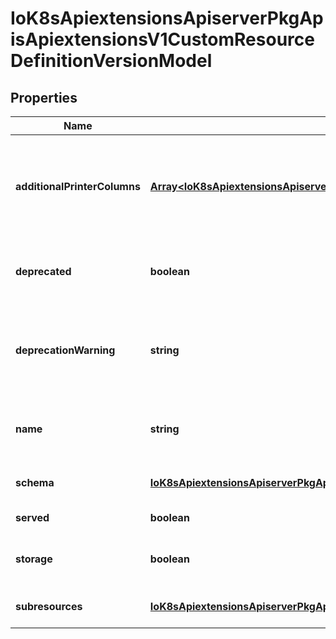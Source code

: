 # IoK8sApiextensionsApiserverPkgApisApiextensionsV1CustomResourceDefinitionVersionModel

## Properties

Name | Type | Description | Notes
------------ | ------------- | ------------- | -------------
**additionalPrinterColumns** | [**Array&lt;IoK8sApiextensionsApiserverPkgApisApiextensionsV1CustomResourceColumnDefinition&gt;**](IoK8sApiextensionsApiserverPkgApisApiextensionsV1CustomResourceColumnDefinition.md) | additionalPrinterColumns specifies additional columns returned in Table output. See https://kubernetes.io/docs/reference/using-api/api-concepts/#receiving-resources-as-tables for details. If no columns are specified, a single column displaying the age of the custom resource is used. | [optional] [default to undefined]
**deprecated** | **boolean** | deprecated indicates this version of the custom resource API is deprecated. When set to true, API requests to this version receive a warning header in the server response. Defaults to false. | [optional] [default to undefined]
**deprecationWarning** | **string** | deprecationWarning overrides the default warning returned to API clients. May only be set when &#x60;deprecated&#x60; is true. The default warning indicates this version is deprecated and recommends use of the newest served version of equal or greater stability, if one exists. | [optional] [default to undefined]
**name** | **string** | name is the version name, e.g. “v1”, “v2beta1”, etc. The custom resources are served under this version at &#x60;/apis/&lt;group&gt;/&lt;version&gt;/...&#x60; if &#x60;served&#x60; is true. | [default to undefined]
**schema** | [**IoK8sApiextensionsApiserverPkgApisApiextensionsV1CustomResourceValidation**](IoK8sApiextensionsApiserverPkgApisApiextensionsV1CustomResourceValidation.md) |  | [optional] [default to undefined]
**served** | **boolean** | served is a flag enabling/disabling this version from being served via REST APIs | [default to undefined]
**storage** | **boolean** | storage indicates this version should be used when persisting custom resources to storage. There must be exactly one version with storage&#x3D;true. | [default to undefined]
**subresources** | [**IoK8sApiextensionsApiserverPkgApisApiextensionsV1CustomResourceSubresources**](IoK8sApiextensionsApiserverPkgApisApiextensionsV1CustomResourceSubresources.md) |  | [optional] [default to undefined]


